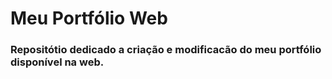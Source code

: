 # Meu Portfólio Web 

### Repositótio dedicado a criação e modificacão do meu portfólio disponível na web.
